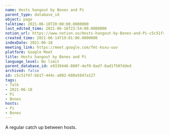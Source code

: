 ```yaml
---
name: Hosts hangout by Bones and Pi
parent_type: database_id
object: page
talktime: 2021-06-18T20:00:00.0000000
last_edited_time: 2021-06-16T23:54:00.0000000
notion_url: https://www.notion.so/Hosts-hangout-by-Bones-and-Pi-c5c51f47bb17444ca802688e5847a127
created_time: 2021-06-14T19:01:00.0000000
indexDate: 2021-06-18
meeting_link: https://meet.google.com/fmt-ksxu-uuv
platform: Google Meet
title: Hosts hangout by Bones and Pi
language_level: No limit
parent_database_id: e9339446-880f-4ef0-8ad7-8ad1f507dded
archived: false
id: c5c51f47-bb17-444c-a802-688e5847a127
tags:
- Talk
- 2021-06-18
- Pi
- Bones
hosts:
- Pi
- Bones
---
```


A regular catch up between hosts.


